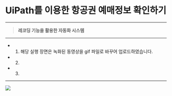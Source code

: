 # UiPath를 이용한 항공권 예매정보 확인하기
-----

>__레코딩 기능을 활용한 자동화 시스템__
-----

+ 1. 해당 실행 장면은 녹화된 동영상을 gif 파일로 바꾸어 업로드하였습니다.
+ 2. 
+ 3. 
-----
<img src="https://user-images.githubusercontent.com/85730066/208571758-fefeec5e-7fe5-434e-8633-8d23c4a92d36.gif">

